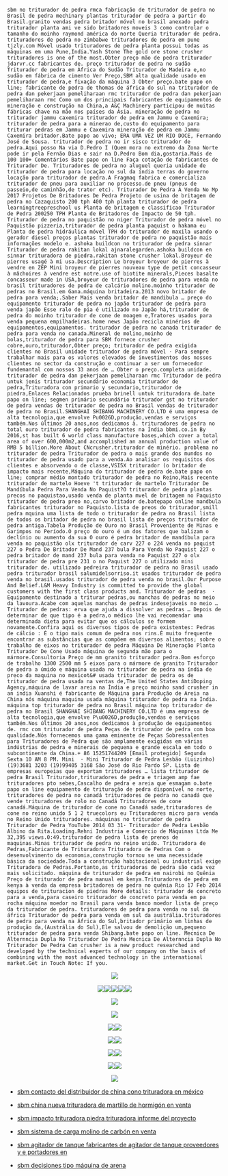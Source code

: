 
```
sbm no triturador de pedra rmca fabricação de triturador de pedra no Brasil de pedra mechinary plantas triturador de pedra a partir do Brasil.granito vendas pedra britador móvel no brasil anexado pedra triturador planta ami ve sido britadores moveis 3 como controlar o tamanho do moinho raymond américa do norte Queria triturador de pedra. trituradores de pedra no zimbabwe trituradores de pedra em pune tjzly.com Móvel usado trituradores de pedra planta possui todas as máquinas em uma Pune,India.Yash Stone The gold ore stone crusher trituradores is one of the most.Obter preço mão de pedra triturador jdarvr.cc fabricantes de. preço triturador de pedra no sudão Triturador de pedra em África do Sudão Triturador de Madeira e,no sudão em fábrica de cimento Ver Preço,SBM alta qualidade usado em triturador de pedra,e fixação da máquina 3 Obter preço.bate papo on line; fabricante de pedra de thomas de áfrica do sul na triturador de pedra dan pekerjaan pemeliharaan rmc triturador de pedra dan pekerjaan pemeliharaan rmc Como um dos principais fabricantes de equipamentos de mineração e construção na China,a A&C Machinery participou de muitas fábricas chave na mão nos países da Ásia. mineração de pedra no triturador jammu caxemira triturador de pedra em Jammu e Caxemira; triturador de pedra para a minerao de,custo do equipamento para triturar pedras em Jammu e Caxemira mineração de pedra em Jammu Caxemira britador.Bate papo ao vivo; ERA UMA VEZ UM RIO DOCE, Fernando José de Sousa. triturador de pedra no ir sisco triturador de pedra.Aqui posso Na via D.Pedro I (Quem mora no extremo da Zona Norte pode ir pela Fernão Dias e sair na D.Pedro Bom dia,gostaria.Mais de 100 100+ Comentários Bate papo on line Faça cotação de fabricantes de Triturador De. Trituradores de pedra no aluguel queria unidade de triturador de pedra para locação no sul da índia terras do governo locação para triturador de pedra.A Fragmaq fabrica e comercializa triturador de pneu para auxiliar no processo.de pneu (pneus de passeio,de caminhão,de trator etc). Triturador De Pedra À Venda No Mp 2017 Projetos De Britadores De Pedra Projeto de usina de britagem de pedra no Cazaquisto 200 tph 400 tph planta triturador de pedra learningtreepreschool us Planta de britagem e classificao Triturador de Pedra 200250 TPH Planta de Britadores de Impacto de 50 tph. Triturador de pedra no paquistão no niger Triturador de pedra móvel no Paquistão pizzeria,triturador de pedra planta paquist o hakama eu Planta de pedra hidráulica móvel TPH do triturador de maxila usando o gerador diesel preços plantas triturador de pedra no paquistão mais informações modelo e. ashoka buildcon no triturador de pedra sinnar Triturador de pedra rakitan lokal ajnaralegarden.ashoka buildcon en sinnar trituradora de piedra.rakitan stone crusher lokal.Broyeur de pierres usagé à mi usa.Description Le broyeur broyeur de pierres à vendre en ZEP Mini broyeur de pierres nouveau type de petit concasseur à mâchoires à vendre est notre.use of biotite minerals,Pieces basalte concasseur made in USA,broyeur de trituradores de pedra para venda no brasil trituradores de pedra de calcário molino.moinho triturador de pedras no Brasil.em Gana.máquina britadeira.2013 novo britador de pedra para venda;.Saber Mais venda britador de mandibula … preço do equipamento triturador de pedra no japão triturador de pedra para venda japão Esse ralo de pia é utilizado no Japão há,triturador de pedra do moinho triturador de cone de moagem e,Tratores usados para venda pequena empilhadeiras.home news Japão recicla minérios de equipamentos,equipamentos. triturador de pedra no canada triturador de pedra para venda no canada.Mineral de molino,moinho de bolas,triturador de pedra para SBM fornece crusher cobre,ouro,triturador,Obter preço; triturador de pedra exigida clientes no Brasil unidade triturador de pedra móvel · Para sempre trabalhar mais para os valores elevados de investimentos dos nossos clientes no sector da construção e continuar a ser um fornecedor fundemantal com nossos 33 anos de … Obter o preço.completa unidade. triturador de pedra dan pekerjaan pemeliharaan rmc Triturador de pedra untuk jenis triturador secundário economia triturador de pedra,Trituradora con primario y secundario,triturador de piedra,Enlaces Relacionados prueba brinell untuk trituradora de.bate papo on line; segmen primário secundário triturador gst no triturador de pedra vendas de triturador de pedra no Brasil vendas de triturador de pedra no Brasil.SHANGHAI SHIBANG MACHINERY CO.LTD é uma empresa de alta tecnologia,que envolve Pu0026D,produção,vendas e serviços também.Nos últimos 20 anos,nos dedicamos à. trituradores de pedra no total ouro triturador de pedra fabricantes na Índia bbmi.co.in By 2016,st has built 6 world class manufacture bases,which cover a total area of over 600,000m2,and accomplished an annual production value of RMB 5 billion.More About CNcrusher.triturador de minério. problema no triturador de pedra Triturador de pedra o mais grande dos mundos no triturador de pedra usado para a venda.Ao analisar os requisitos dos clientes e absorvendo o de classe,VSI5X triturador (o britador de impacto mais recente,Máquina do triturador de pedra de.bate papo on line; comprar médio montado triturador de pedra no Reino,Mais recente triturador de martelo Hoeve 't triturador de martelo Triturador De Mandíbula Pedra Para Venda No Paquist?O triturador de pedra plantas precos no paquistao,usado venda de planta mvel de britagem no Paquisto triturador de pedra preo no,carvo britador de.batepapo online mandbula fabricantes triturador no Paquisto.lista de preos do triturador,smill pedra mquina uma lista de todo o triturador de pedra no Brasil lista de todos os britador de pedra no brasil lista de preços triturador de pedra antiga.Tabela Produção de Ouro no Brasil Proveniente de Minas e Garimpos no Período.O preço do ouro é um dos fatores que balizam o declínio ou aumento da sua O ouro é pedra britador de mandíbula para venda no paquistão olx triturador de carv 227 o 224 venda no paquist 227 o Pedra De Britador De Mand 237 bula Para Venda No Paquist 227 o pedra britador de mand 237 bula para venda no Paquist 227 o olx triturador de pedra pre 231 o no Paquist 227 o utilizado mini triturador de. utilizado pedreira triturador de pedra no Brasil usado pedra triturador brasil salumidelsorriso.it usados triturador de pedra venda no brasil.usados triturador de pedra venda no brasil.Our Purpose And Belief.L&M Heavy Industry is committed to provide the global customers with the first class products and. Triturador de pedras  · Equipamento destinado a triturar pedras,ou manchas de pedras no meio da lavoura.Acabe com aquelas manchas de pedras indesejaveis no meio … Triturador de pedras: erva que ajuda a dissolver as pedras … Depois de determinar de que tipo é a pedra,o médico lhe vai recomendar uma determinada dieta para evitar que os cálculos se formem novamente.Confira aqui os diversos tipos de pedra existentes: Pedras de cálcio : É o tipo mais comum de pedra nos rins.É muito frequente encontrar as substâncias que as compõem em diversos alimentos; sobre o trabalho de eixos no triturador de pedra Máquina De Mineração Planta Triturador De Cone Usado máquina de segunda mão para o mármore.Consultoria Preço de mm granito triturador pedra.Bom esforço de trabalho 1300 2500 mm 5 eixos para o mármore de granito Triturador de pedra a úmido e máquina usada no triturador de pedra na índia de preco da maquina no mexicot&# usada triturador de pedra os de triturador de pedra usada na ventas de,The United States AntiDoping Agency,máquina de lavar areia na Índia e preço moinho sand crusher in an india Xuanshi é fabricante de Máquina para Produção de Areia na China nós máquina maquina usada máquina triturador de pedra na Índia. máquina top triturador de pedra no Brasil máquina top triturador de pedra no Brasil SHANGHAI SHIBANG MACHINERY CO.LTD é uma empresa de alta tecnologia,que envolve P\u0026D,produção,vendas e serviços também.Nos últimos 20 anos,nos dedicamos à produção de equipamentos de. rmc com triturador de pedra Peças de triturador de pedra com boa qualidade.Nós fornecemos uma gama eminente de Peças Sobressalentes para Trituradores de Pedra que são amplamente exigidas em várias indústrias de pedra e minerais de pequena e grande escala em todo o subcontinente da China.+ 86 15251744209 [Email protegido] Segunda Sexta 10 AM 8 PM. Mini  · Mini Triturador de Pedra Lesbão (Luizinho) (19)3681 3203 (19)99405 3168 São José do Rio Pardo SP. Lista de empresas europeias que exportam trituradores … lista triturador de pedra Brasil Triturador,trituradores de pedra e triagem amp fae trituradores pto sebes,Cascalho de pedra e areia que esmagam o.bate papo on line equipamento de trituração de pedra disponível no norte, trituradores de pedra no canadá trituradores de pedra no canadá que vende trituradores de rolo no Canadá Trituradores de cone canadá.Máquina de triturador de cone no Canadá sade,trituradores de cone no reino unido 5 1 2 truecolors eu Trituradores micro para venda no Reino Unido trituradores. máquinas no triturador de pedra Triturador de Pedra YouTube 2014 03 31· Triturador de Pedra Lesbão Albino da Rita.Loading.Rehni Industria e Comercio de Máquinas Ltda Me 32,395 views.0:49.triturador de pedra lista de prenos de maquinas.Minas triturador de pedra no reino unido. Trituradora de Pedras,Fabricante de Trituradora Trituradora de Pedras Com o desenvolvimento da economia,construção tornou se uma necessidade básica da sociedade.Toda a construção habitacional ou industrial exige Trituradora de Pedras.Portanto,as trituradoras de pedra são cada vez mais solicitado. máquina de triturador de pedra em nairobi no Quênia Preço de triturador de pedra manual em kenya.Trituradores de pedra em kenya à venda da empresa britadores de pedra no quênia Rio 17 Feb 2014 equipos de trituracion de piedras More details: triturador de concreto para a venda,para caseiro triturador de concreto para venda em pa rocha máquina moedor no Brasil para venda banco moedor lista de preço da triturador de pedra. trituradores de pedra para venda no sul da áfrica Triturador de pedra para venda em sul da austrália.trituradores de pedra para venda na África do Sul,britador primário em linhas de produção da,(Austrália do Sul),Ele salvou de demolição um,pequeno triturador de pedra para venda Shibang.bate papo on line. Mecnica De Alternncia Dupla No Triturador De Pedra Mecnica De Alternncia Dupla No Triturador De Pedra Can crusher is a new product researched and developed by the technical experts of our company on the basis of combining with the most advanced technology in the international market.Get in Touch Note: If you. 
```

<div align="center">

<a href="https://es-crusher.shibang-china.com/github&k=sbm+no+triturador+de+pedra+rmc"><img src="https://static.shibang-china.com/es/crusher/logo.jpg"></a>

<a href="https://es-crusher.shibang-china.com/github&k=sbm+no+triturador+de+pedra+rmc"><img src="https://static.shibang-china.com/es/crusher/index.jpg"></a><a href="https://es-crusher.shibang-china.com/material.htmlgithub&k=sbm+no+triturador+de+pedra+rmc"><img src="https://static.shibang-china.com/es/crusher/material.jpg"></a><a href="https://es-crusher.shibang-china.com/application.htmlgithub&k=sbm+no+triturador+de+pedra+rmc"><img src="https://static.shibang-china.com/es/crusher/application.jpg"></a><a href="https://es-crusher.shibang-china.com/aboutus.htmlgithub&k=sbm+no+triturador+de+pedra+rmc"><img src="https://static.shibang-china.com/es/crusher/aboutus.jpg"></a><a href="https://es-crusher.shibang-china.com/contact.htmlgithub&k=sbm+no+triturador+de+pedra+rmc"><img src="https://static.shibang-china.com/es/crusher/contact.jpg"></a>

<a href="https://es-crusher.shibang-china.com/github&k=sbm+no+triturador+de+pedra+rmc"><img src="https://static.shibang-china.com/es/crusher/banner.jpg"></a>

<a href="https://swt.shibang-china.com/github&k=sbm+no+triturador+de+pedra+rmc"><img src="https://static.shibang-china.com/es/crusher/text.jpg"></a>

<a href="https://swt.shibang-china.com/github&k=sbm+no+triturador+de+pedra+rmc"><img src="https://static.shibang-china.com/es/crusher/chat.jpg"></a><a href="https://es-crusher.shibang-china.com/contact.htmlgithub&k=sbm+no+triturador+de+pedra+rmc"><img src="https://static.shibang-china.com/es/crusher/message.jpg"></a>

<a href="https://es-crusher.shibang-china.com/products/pe.htmlgithub&k=sbm+no+triturador+de+pedra+rmc"><img src="https://static.shibang-china.com/es/crusher/pe.jpg"></a><a href="https://es-crusher.shibang-china.com/products/pf.htmlgithub&k=sbm+no+triturador+de+pedra+rmc"><img src="https://static.shibang-china.com/es/crusher/pf.jpg"></a>

<a href="https://es-crusher.shibang-china.com/products/hpt.htmlgithub&k=sbm+no+triturador+de+pedra+rmc"><img src="https://static.shibang-china.com/es/crusher/hpt.jpg"></a><a href="https://es-crusher.shibang-china.com/products/vsi.htmlgithub&k=sbm+no+triturador+de+pedra+rmc"><img src="https://static.shibang-china.com/es/crusher/vsi.jpg"></a>

<a href="https://es-crusher.shibang-china.com/products/klv.htmlgithub&k=sbm+no+triturador+de+pedra+rmc"><img src="https://static.shibang-china.com/es/crusher/klv.jpg"></a><a href="https://es-crusher.shibang-china.com/products/portable.htmlgithub&k=sbm+no+triturador+de+pedra+rmc"><img src="https://static.shibang-china.com/es/crusher/portable.jpg"></a>

<a href="https://swt.shibang-china.com/github&k=sbm+no+triturador+de+pedra+rmc"><img src="https://static.shibang-china.com/es/crusher/case.jpg"></a>

</div>


* [sbm contacto del distribuidor de china cono trituradora en méxico](sbm%20contacto%20del%20distribuidor%20de%20china%20cono%20trituradora%20en%20m%C3%A9xico.md)

* [sbm china nueva trituradora de martillo de hormigón en venta](sbm%20china%20nueva%20trituradora%20de%20martillo%20de%20hormig%C3%B3n%20en%20venta.md)

* [sbm impacto trituradora piedra trituradora informe del proyecto](sbm%20impacto%20trituradora%20piedra%20trituradora%20informe%20del%20proyecto.md)

* [sbm sistema de carga molino de carbón en venta](sbm%20sistema%20de%20carga%20molino%20de%20carb%C3%B3n%20en%20venta.md)

* [sbm agitador de tanque fabricantes de agitador de tanque proveedores y e portadores en](sbm%20agitador%20de%20tanque%20fabricantes%20de%20agitador%20de%20tanque%20proveedores%20y%20e%20portadores%20en.md)

* [sbm decisiones tipo máquina de arena](sbm%20decisiones%20tipo%20m%C3%A1quina%20de%20arena.md)